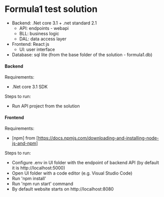 # Formula1 test solution

- Backend: .Net core 3.1 + .net standard 2.1
  - API: endpoints - webapi
  - BLL: business logic
  - DAL: data access layer
- Frontend: React js
  - UI: user interface
- Database: sql lite (from the base folder of the solution - formula1.db)

#### Backend
Requirements:
  - .Net core 3.1 SDK

Steps to run:
  - Run API project from the solution
    
#### Frontend
Requirements:
  - [npm] from [https://docs.npmjs.com/downloading-and-installing-node-js-and-npm]

Steps to run:
  - Configure .env in UI folder with the endpoint of backend API (by default it is http://localhost:5000)
  - Open UI folder with a code editor (e.g. Visual Studio Code)
  - Run 'npm install'
  - Run 'npm run start' command
  - By default website starts on http://localhost:8080


